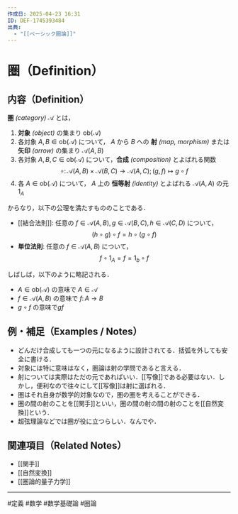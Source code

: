 ```yaml
---
作成日: 2025-04-23 16:31
ID: DEF-1745393484
出典:
  - "[[ベーシック圏論]]"
---
```


# 圏（Definition）

## 内容（Definition）

**圏** *(category)* $\mathscr{A}$ とは，

1. **対象** *(object)* の集まり $\mathrm{ob}(\mathscr{A})$
2. 各対象 $A,B \in \mathrm{ob}(\mathscr{A})$ について， $A$ から $B$ への **射** *(map, morphism)* または **矢印** *(arrow)* の集まり $\mathscr{A}(A,B)$
3. 各対象 $A, B, C \in \mathrm{ob} (\mathscr{A})$ について，**合成** *(composition)* とよばれる関数
$$\circ \colon\mathscr{A}(A, B) \times \mathscr{A}(B, C) \to \mathscr{A}(A,C); (g,f) \mapsto g \circ f$$
4. 各 $A \in \mathrm{ob}(\mathscr{A})$ について， $A$ 上の **恒等射** *(identity)* とよばれる $\mathscr{A}(A,A)$ の元 $1_{A}$ 

からなり，以下の公理を満たすもののことである．

- [[結合法則]]: 任意の $f \in \mathscr{A}(A,B), g \in \mathscr{A}(B,C),h \in \mathscr{A}(C,D)$ について，
$$(h \circ g) \circ f = h\circ (g \circ f)$$
- **単位法則**: 任意の $f \in \mathscr{A}(A,B)$ について，
$$f \circ 1_{A} = f = 1_{b} \circ f$$

しばしば，以下のように略記される．

- $A \in \mathrm{ob}(\mathscr{A})$ の意味で $A \in \mathscr{A}$
- $f \in \mathscr{A}(A,B)$ の意味で $f \colon A \to B$
- $g \circ f$ の意味で$g f$

## 例・補足（Examples / Notes）

- どんだけ合成しても一つの元になるように設計されてる．括弧を外しても安全に書ける．
- 対象には特に意味はなく，圏論は射の学問であると言える．
- 射については実際はただの元であればいい．[[写像]]である必要はない．しかし，便利なので往々にして[[写像]]は射に選ばれる．
- 圏はそれ自身が数学的対象なので，圏の圏を考えることができる．
- 圏の間の射のことを[[関手]]といい，圏の間の射の間の射のことを[[自然変換]]という．
- 超弦理論などでは圏が役に立つらしい．なんでや．

## 関連項目（Related Notes）

- [[関手]]
- [[自然変換]]
- [[圏論的量子力学]]
---
#定義 #数学 #数学基礎論 #圏論 